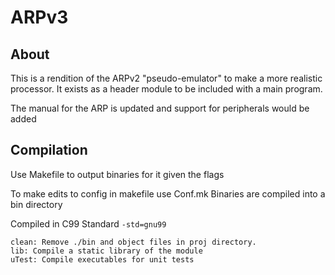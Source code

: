 ARPv3
=============

About
-------------

This is a rendition of the ARPv2 "pseudo-emulator" to make a more realistic
processor. It exists as a header module to be included with a main program.

The manual for the ARP is updated and support for peripherals would be added

Compilation
-------------

Use Makefile to output binaries for it given the flags

To make edits to config in makefile use Conf.mk
Binaries are compiled into a bin directory

Compiled in C99 Standard `-std=gnu99`

```
clean: Remove ./bin and object files in proj directory.
lib: Compile a static library of the module
uTest: Compile executables for unit tests
```
